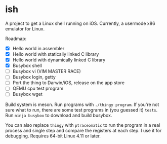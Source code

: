 # ish

A project to get a Linux shell running on iOS. Currently, a usermode x86 emulator for Linux.

Roadmap:

 - [x] Hello world in assembler
 - [x] Hello world with statically linked C library
 - [x] Hello world with dynamically linked C library
 - [x] Busybox shell
 - [ ] Busybox vi (VIM MASTER RACE)
 - [ ] Busybox login, getty
 - [ ] Port the thing to Darwin/iOS, release on the app store
 - [ ] QEMU cpu test program
 - [ ] Busybox wget

Build system is meson. Run programs with `./thingy program`. If you're not sure what to run, there are some test programs in (you guessed it) `tests`. Run `ninja busybox` to download and build busybox.

You can also replace `thingy` with `ptraceomatic` to run the program in a real process and single step and compare the registers at each step. I use it for debugging. Requires 64-bit Linux 4.11 or later.
